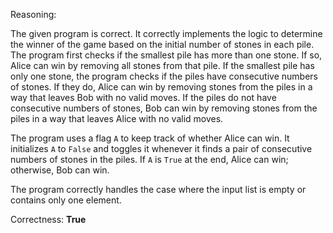 Reasoning: 

The given program is correct. It correctly implements the logic to determine the winner of the game based on the initial number of stones in each pile. The program first checks if the smallest pile has more than one stone. If so, Alice can win by removing all stones from that pile. If the smallest pile has only one stone, the program checks if the piles have consecutive numbers of stones. If they do, Alice can win by removing stones from the piles in a way that leaves Bob with no valid moves. If the piles do not have consecutive numbers of stones, Bob can win by removing stones from the piles in a way that leaves Alice with no valid moves.

The program uses a flag `A` to keep track of whether Alice can win. It initializes `A` to `False` and toggles it whenever it finds a pair of consecutive numbers of stones in the piles. If `A` is `True` at the end, Alice can win; otherwise, Bob can win.

The program correctly handles the case where the input list is empty or contains only one element.

Correctness: **True**